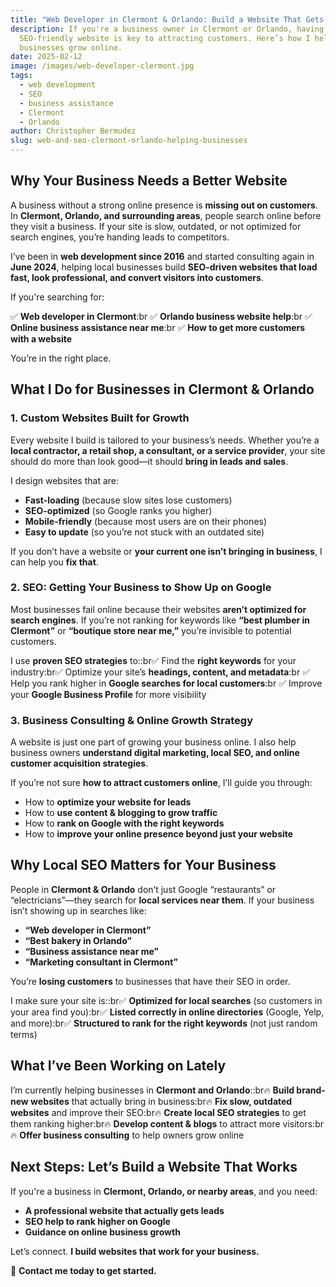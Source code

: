 ```yaml
---
title: "Web Developer in Clermont & Orlando: Build a Website That Gets Customers"
description: If you're a business owner in Clermont or Orlando, having a fast,
  SEO-friendly website is key to attracting customers. Here’s how I help
  businesses grow online.
date: 2025-02-12
image: /images/web-developer-clermont.jpg
tags:
  - web development
  - SEO
  - business assistance
  - Clermont
  - Orlando
author: Christopher Bermudez
slug: web-and-seo-clermont-orlando-helping-businesses
---
```


## **Why Your Business Needs a Better Website**

A business without a strong online presence is **missing out on customers**. In **Clermont, Orlando, and surrounding areas**, people search online before they visit a business. If your site is slow, outdated, or not optimized for search engines, you’re handing leads to competitors.

I’ve been in **web development since 2016** and started consulting again in **June 2024**, helping local businesses build **SEO-driven websites that load fast, look professional, and convert visitors into customers**.

If you're searching for:

✅ **Web developer in Clermont**:br ✅ **Orlando business website help**:br ✅ **Online business assistance near me**:br ✅ **How to get more customers with a website**

You’re in the right place.

## **What I Do for Businesses in Clermont & Orlando**

### **1. Custom Websites Built for Growth**

Every website I build is tailored to your business’s needs. Whether you’re a **local contractor, a retail shop, a consultant, or a service provider**, your site should do more than look good—it should **bring in leads and sales**.

I design websites that are:

- **Fast-loading** (because slow sites lose customers)
- **SEO-optimized** (so Google ranks you higher)
- **Mobile-friendly** (because most users are on their phones)
- **Easy to update** (so you’re not stuck with an outdated site)

If you don’t have a website or **your current one isn’t bringing in business**, I can help you **fix that**.

### **2. SEO: Getting Your Business to Show Up on Google**

Most businesses fail online because their websites **aren’t optimized for search engines**. If you’re not ranking for keywords like **“best plumber in Clermont”** or **“boutique store near me,”** you’re invisible to potential customers.

I use **proven SEO strategies** to::br✅ Find the **right keywords** for your industry\:br✅ Optimize your site’s **headings, content, and metadata**:br ✅ Help you rank higher in **Google searches for local customers**:br ✅ Improve your **Google Business Profile** for more visibility

### **3. Business Consulting & Online Growth Strategy**

A website is just one part of growing your business online. I also help business owners **understand digital marketing, local SEO, and online customer acquisition strategies**.

If you’re not sure **how to attract customers online**, I’ll guide you through:

- How to **optimize your website for leads**
- How to **use content & blogging to grow traffic**
- How to **rank on Google with the right keywords**
- How to **improve your online presence beyond just your website**

## **Why Local SEO Matters for Your Business**

People in **Clermont & Orlando** don’t just Google “restaurants” or “electricians”—they search for **local services near them**. If your business isn’t showing up in searches like:

- **“Web developer in Clermont”**
- **“Best bakery in Orlando”**
- **“Business assistance near me”**
- **“Marketing consultant in Clermont”**

You’re **losing customers** to businesses that have their SEO in order.

I make sure your site is::br✅ **Optimized for local searches** (so customers in your area find you)\:br✅ **Listed correctly in online directories** (Google, Yelp, and more)\:br✅ **Structured to rank for the right keywords** (not just random terms)

## **What I’ve Been Working on Lately**

I’m currently helping businesses in **Clermont and Orlando**::br🔥 **Build brand-new websites** that actually bring in business\:br🔥 **Fix slow, outdated websites** and improve their SEO\:br🔥 **Create local SEO strategies** to get them ranking higher\:br🔥 **Develop content & blogs** to attract more visitors\:br🔥 **Offer business consulting** to help owners grow online

## **Next Steps: Let’s Build a Website That Works**

If you're a business in **Clermont, Orlando, or nearby areas**, and you need:

- **A professional website that actually gets leads**
- **SEO help to rank higher on Google**
- **Guidance on online business growth**

Let’s connect. **I build websites that work for your business.**

📩 **Contact me today to get started.**
